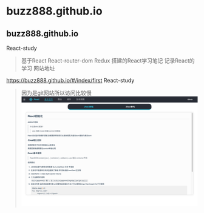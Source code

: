 # buzz888.github.io
## buzz888.github.io
React-study
>基于React React-router-dom Redux 搭建的React学习笔记 记录React的学习 网站地址

https://buzz888.github.io/#/index/first React-study

>因为是git网站所以访问比较慢
![avatar](https://raw.githubusercontent.com/Buzz888/buzz888.github.io/master/img/index.png)
